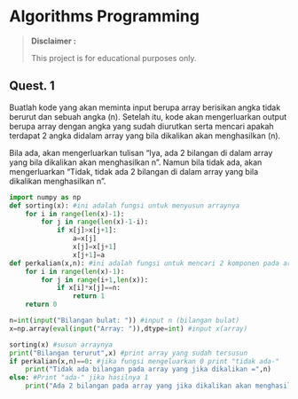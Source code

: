 # Algorithms Programming #

> **Disclaimer :**
> 
> This project is for educational purposes only.

## Quest. 1 ##
Buatlah kode yang akan meminta input berupa array berisikan angka tidak berurut dan sebuah angka (n). Setelah itu, kode akan mengerluarkan output berupa array dengan angka yang sudah diurutkan serta mencari apakah terdapat 2 angka didalam array yang bila dikalikan akan menghasilkan (n).

Bila ada, akan mengerluarkan tulisan “Iya, ada 2 bilangan di dalam array yang bila dikalikan akan menghasilkan n”. Namun bila tidak ada, akan mengerluarkan “Tidak, tidak ada 2 bilangan di dalam array yang bila dikalikan menghasilkan n”.

``` Python
import numpy as np
def sorting(x): #ini adalah fungsi untuk menyusun arraynya
    for i in range(len(x)-1):
        for j in range(len(x)-1-i):
            if x[j]>x[j+1]:
                a=x[j]
                x[j]=x[j+1]
                x[j+1]=a
def perkalian(x,n): #ini adalah fungsi untuk mencari 2 komponen pada array yang akan menghasilkan n saat dikalikan
    for i in range(len(x)-1):
        for j in range(i+1,len(x)):
            if x[i]*x[j]==n:
                return 1
    return 0

n=int(input("Bilangan bulat: ")) #input n (bilangan bulat)
x=np.array(eval(input("Array: ")),dtype=int) #input x(array)

sorting(x) #susun arraynya
print("Bilangan terurut",x) #print array yang sudah tersusun
if perkalian(x,n)==0: #jika fungsi mengeluarkan 0 print "tidak ada-"
    print("Tidak ada bilangan pada array yang jika dikalikan =",n)
else: #Print "ada-" jika hasilnya 1
    print("Ada 2 bilangan pada array yang jika dikalikan akan menghasilkan",n)
```


